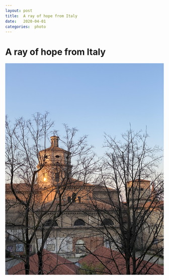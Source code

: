 ```yaml
---
layout: post
title:  A ray of hope from Italy 
date:   2020-04-01 
categories:  photo 
---
```


# A ray of hope from Italy


![](/images/IMG_0430.jpg)

